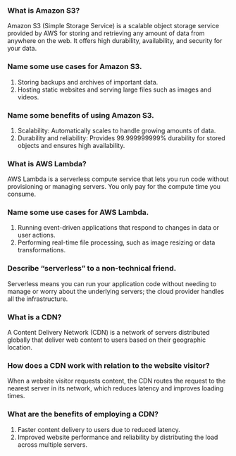 ### What is Amazon S3?
Amazon S3 (Simple Storage Service) is a scalable object storage service provided by AWS for storing and retrieving any amount of data from anywhere on the web. It offers high durability, availability, and security for your data.

### Name some use cases for Amazon S3.
1. Storing backups and archives of important data.
2. Hosting static websites and serving large files such as images and videos.

### Name some benefits of using Amazon S3.
1. Scalability: Automatically scales to handle growing amounts of data.
2. Durability and reliability: Provides 99.999999999% durability for stored objects and ensures high availability.

### What is AWS Lambda?
AWS Lambda is a serverless compute service that lets you run code without provisioning or managing servers. You only pay for the compute time you consume.

### Name some use cases for AWS Lambda.
1. Running event-driven applications that respond to changes in data or user actions.
2. Performing real-time file processing, such as image resizing or data transformations.

### Describe “serverless” to a non-technical friend.
Serverless means you can run your application code without needing to manage or worry about the underlying servers; the cloud provider handles all the infrastructure.

### What is a CDN?
A Content Delivery Network (CDN) is a network of servers distributed globally that deliver web content to users based on their geographic location.

### How does a CDN work with relation to the website visitor?
When a website visitor requests content, the CDN routes the request to the nearest server in its network, which reduces latency and improves loading times.

### What are the benefits of employing a CDN?
1. Faster content delivery to users due to reduced latency.
2. Improved website performance and reliability by distributing the load across multiple servers.